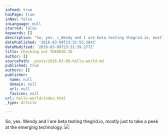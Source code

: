 ```yaml
---
inFeed: true
hasPage: true
inNav: false
inLanguage: null
starred: false
keywords: []
description: "So, yes. \_Wendy and I are beta testing thegrid.io, mostly just to take a peek at the emerging technology."
datePublished: '2016-03-09T23:31:53.204Z'
dateModified: '2016-03-09T23:31:39.277Z'
title: Checking out THEGRID.IO
author: []
sourcePath: _posts/2016-03-09-hello-world.md
published: true
authors: []
publisher:
  name: null
  domain: null
  url: null
  favicon: null
url: hello-world/index.html
_type: Article

---
```

So, yes.  Wendy and I are beta testing thegrid.io, mostly just to take a peek at the emerging technology.
![](https://the-grid-user-content.s3-us-west-2.amazonaws.com/b8de99a9-3b7a-4251-919b-8619578782cc.jpg)